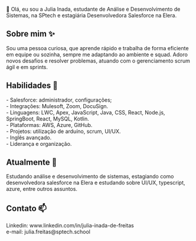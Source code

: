 👋 Olá, eu sou a Julia Inada, estudante de Análise e Desenvolvimento de Sistemas, na SPtech e estagiária Desenvolvedora Salesforce na Elera. 

<h2> Sobre mim ✨</h2>
  Sou uma pessoa curiosa, que aprende rápido e trabalha de forma eficiente em equipe ou sozinha, sempre me adaptando ao ambiente e squad. Adoro novos desafios e resolver problemas, atuando com o gerenciamento scrum ágil e em sprints.

<h2> Habilidades 🔭</h2>
  - Salesforce: administrador, configurações;<br>
     - Integrações: Mulesoft, Zoom, DocuSign.<br>
  - Linguagens: LWC, Apex, JavaScript, Java, CSS, React, Node.js, SpringBoot, React, MySQL, Kotlin.<br>
  - Plataformas: AWS, Azure, GitHub.<br>
  - Projetos: utilização de arduíno, scrum, UI/UX.<br>
  - Inglês avançado.<br>
  - Liderança e organização.

  <h2> Atualmente 🌱</h2>
  Estudando análise e desenvolvimento de sistemas, estagiando como desenvolvedora salesforce na Elera e estudando sobre UI/UX, typescript, azure, entre outros assuntos. 

  <h2>Contato 📫</h2>
  Linkedin: www.linkedin.com/in/julia-inada-de-freitas <br>
  e-mail: julia.freitas@sptech.school
<!--
**JuliaIFreitas/JuliaIFreitas** is a ✨ _special_ ✨ repository because its `README.md` (this file) appears on your GitHub profile.

Here are some ideas to get you started:

- 🔭 I’m currently working on ...
- 🌱 I’m currently learning ...
- 👯 I’m looking to collaborate on ...
- 🤔 I’m looking for help with ...
- 💬 Ask me about ...
- 📫 How to reach me: ...
- 😄 Pronouns: ...
- ⚡ Fun fact: ...
-->
  
